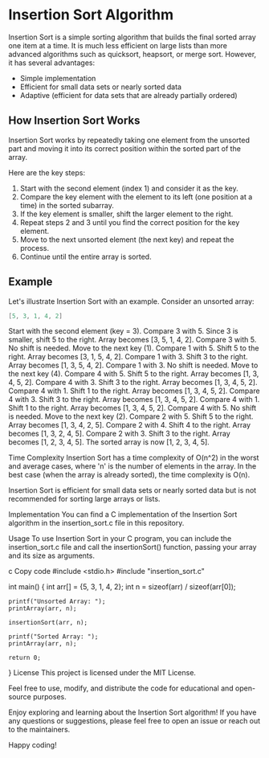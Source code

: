 # Insertion Sort Algorithm

Insertion Sort is a simple sorting algorithm that builds the final sorted array one item at a time. It is much less efficient on large lists than more advanced algorithms such as quicksort, heapsort, or merge sort. However, it has several advantages:

- Simple implementation
- Efficient for small data sets or nearly sorted data
- Adaptive (efficient for data sets that are already partially ordered)

## How Insertion Sort Works

Insertion Sort works by repeatedly taking one element from the unsorted part and moving it into its correct position within the sorted part of the array.

Here are the key steps:

1. Start with the second element (index 1) and consider it as the key.
2. Compare the key element with the element to its left (one position at a time) in the sorted subarray.
3. If the key element is smaller, shift the larger element to the right.
4. Repeat steps 2 and 3 until you find the correct position for the key element.
5. Move to the next unsorted element (the next key) and repeat the process.
6. Continue until the entire array is sorted.

## Example

Let's illustrate Insertion Sort with an example. Consider an unsorted array:

```c
[5, 3, 1, 4, 2]
```
Start with the second element (key = 3).
Compare 3 with 5. Since 3 is smaller, shift 5 to the right.
Array becomes [3, 5, 1, 4, 2].
Compare 3 with 5. No shift is needed.
Move to the next key (1).
Compare 1 with 5. Shift 5 to the right.
Array becomes [3, 1, 5, 4, 2].
Compare 1 with 3. Shift 3 to the right.
Array becomes [1, 3, 5, 4, 2].
Compare 1 with 3. No shift is needed.
Move to the next key (4).
Compare 4 with 5. Shift 5 to the right.
Array becomes [1, 3, 4, 5, 2].
Compare 4 with 3. Shift 3 to the right.
Array becomes [1, 3, 4, 5, 2].
Compare 4 with 1. Shift 1 to the right.
Array becomes [1, 3, 4, 5, 2].
Compare 4 with 3. Shift 3 to the right.
Array becomes [1, 3, 4, 5, 2].
Compare 4 with 1. Shift 1 to the right.
Array becomes [1, 3, 4, 5, 2].
Compare 4 with 5. No shift is needed.
Move to the next key (2).
Compare 2 with 5. Shift 5 to the right.
Array becomes [1, 3, 4, 2, 5].
Compare 2 with 4. Shift 4 to the right.
Array becomes [1, 3, 2, 4, 5].
Compare 2 with 3. Shift 3 to the right.
Array becomes [1, 2, 3, 4, 5].
The sorted array is now [1, 2, 3, 4, 5].

Time Complexity
Insertion Sort has a time complexity of O(n^2) in the worst and average cases, where 'n' is the number of elements in the array. In the best case (when the array is already sorted), the time complexity is O(n).

Insertion Sort is efficient for small data sets or nearly sorted data but is not recommended for sorting large arrays or lists.

Implementation
You can find a C implementation of the Insertion Sort algorithm in the insertion_sort.c file in this repository.

Usage
To use Insertion Sort in your C program, you can include the insertion_sort.c file and call the insertionSort() function, passing your array and its size as arguments.

c
Copy code
#include <stdio.h>
#include "insertion_sort.c"

int main() {
    int arr[] = {5, 3, 1, 4, 2};
    int n = sizeof(arr) / sizeof(arr[0]);

    printf("Unsorted Array: ");
    printArray(arr, n);

    insertionSort(arr, n);

    printf("Sorted Array: ");
    printArray(arr, n);

    return 0;
}
License
This project is licensed under the MIT License.

Feel free to use, modify, and distribute the code for educational and open-source purposes.

Enjoy exploring and learning about the Insertion Sort algorithm! If you have any questions or suggestions, please feel free to open an issue or reach out to the maintainers.

Happy coding!
